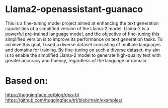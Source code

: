# Llama2-openassistant-guanaco
This is a fine-tuning model project aimed at enhancing the text generation capabilities of a simplified version of the Llama-2 model. Llama-2 is a powerful pre-trained language model, and the objective of fine-tuning this simplified version is to improve its performance on text generation tasks. To achieve this goal, I used a diverse dataset consisting of multiple languages and domains for training. By fine-tuning on such a diverse dataset, my aim is to enable the simplified Llama-2 model to generate high-quality text with greater accuracy and fluency, regardless of the language or domain.


# Based on: 
https://huggingface.co/blog/dpo-trl
https://github.com/huggingface/trl/blob/main/examples/
